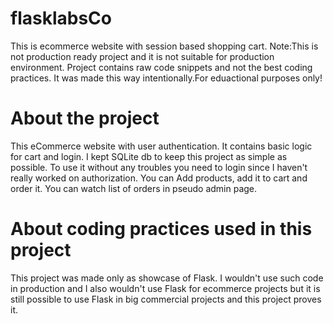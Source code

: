 # flasklabsCo
This is ecommerce website with session based shopping cart.
Note:This is not production ready project and it is not suitable for production environment. Project contains raw code snippets and not the best coding practices. It was made this way intentionally.For eduactional purposes only!

# About the project
This eCommerce website with user authentication. It contains basic logic for cart and login. I kept SQLite db to keep this project as simple as possible.
To use it without any troubles you need to login since I haven't really worked on authorization. You can Add products, add it to cart and order it. You can watch list of orders in pseudo admin page.

# About coding practices used in this project
This project was made only as showcase of Flask. I wouldn't use such code in production and I also wouldn't use Flask for ecommerce projects but it is still possible to use Flask in big commercial projects and this project proves it.

